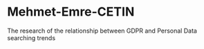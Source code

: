 # Mehmet-Emre-CETIN
The research of the relationship between GDPR and Personal Data searching trends 
